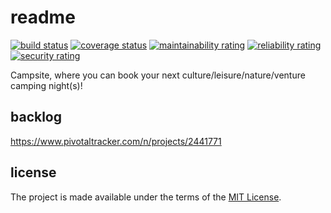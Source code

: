 # readme

[![build status](https://github.com/RVTR/rvtr-app-campsite/workflows/build/badge.svg)](https://github.com/RVTR/rvtr-app-campsite/actions?query=workflow%3Abuild)
[![coverage status](https://sonarcloud.io/api/project_badges/measure?project=rvtr_app_campsite&metric=coverage)](https://sonarcloud.io/dashboard?id=rvtr_app_campsite)
[![maintainability rating](https://sonarcloud.io/api/project_badges/measure?project=rvtr_app_campsite&metric=sqale_rating)](https://sonarcloud.io/dashboard?id=rvtr_app_campsite)
[![reliability rating](https://sonarcloud.io/api/project_badges/measure?project=rvtr_app_campsite&metric=reliability_rating)](https://sonarcloud.io/dashboard?id=rvtr_app_campsite)
[![security rating](https://sonarcloud.io/api/project_badges/measure?project=rvtr_app_campsite&metric=security_rating)](https://sonarcloud.io/dashboard?id=rvtr_app_campsite)

Campsite, where you can book your next culture/leisure/nature/venture camping night(s)!

## backlog

<https://www.pivotaltracker.com/n/projects/2441771>

## license

The project is made available under the terms of the [MIT License][license_mit].

[license_mit]: https://github.com/rvtr/rvtr-app-campsite/blob/master/LICENSE 'mit license'
